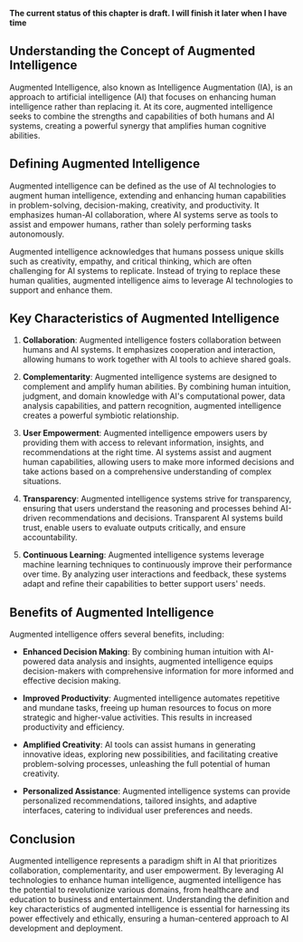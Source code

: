 **The current status of this chapter is draft. I will finish it later when I have time**

Understanding the Concept of Augmented Intelligence
---------------------------------------------------

Augmented Intelligence, also known as Intelligence Augmentation (IA), is an approach to artificial intelligence (AI) that focuses on enhancing human intelligence rather than replacing it. At its core, augmented intelligence seeks to combine the strengths and capabilities of both humans and AI systems, creating a powerful synergy that amplifies human cognitive abilities.

Defining Augmented Intelligence
-------------------------------

Augmented intelligence can be defined as the use of AI technologies to augment human intelligence, extending and enhancing human capabilities in problem-solving, decision-making, creativity, and productivity. It emphasizes human-AI collaboration, where AI systems serve as tools to assist and empower humans, rather than solely performing tasks autonomously.

Augmented intelligence acknowledges that humans possess unique skills such as creativity, empathy, and critical thinking, which are often challenging for AI systems to replicate. Instead of trying to replace these human qualities, augmented intelligence aims to leverage AI technologies to support and enhance them.

Key Characteristics of Augmented Intelligence
---------------------------------------------

1. **Collaboration**: Augmented intelligence fosters collaboration between humans and AI systems. It emphasizes cooperation and interaction, allowing humans to work together with AI tools to achieve shared goals.

2. **Complementarity**: Augmented intelligence systems are designed to complement and amplify human abilities. By combining human intuition, judgment, and domain knowledge with AI's computational power, data analysis capabilities, and pattern recognition, augmented intelligence creates a powerful symbiotic relationship.

3. **User Empowerment**: Augmented intelligence empowers users by providing them with access to relevant information, insights, and recommendations at the right time. AI systems assist and augment human capabilities, allowing users to make more informed decisions and take actions based on a comprehensive understanding of complex situations.

4. **Transparency**: Augmented intelligence systems strive for transparency, ensuring that users understand the reasoning and processes behind AI-driven recommendations and decisions. Transparent AI systems build trust, enable users to evaluate outputs critically, and ensure accountability.

5. **Continuous Learning**: Augmented intelligence systems leverage machine learning techniques to continuously improve their performance over time. By analyzing user interactions and feedback, these systems adapt and refine their capabilities to better support users' needs.

Benefits of Augmented Intelligence
----------------------------------

Augmented intelligence offers several benefits, including:

* **Enhanced Decision Making**: By combining human intuition with AI-powered data analysis and insights, augmented intelligence equips decision-makers with comprehensive information for more informed and effective decision making.

* **Improved Productivity**: Augmented intelligence automates repetitive and mundane tasks, freeing up human resources to focus on more strategic and higher-value activities. This results in increased productivity and efficiency.

* **Amplified Creativity**: AI tools can assist humans in generating innovative ideas, exploring new possibilities, and facilitating creative problem-solving processes, unleashing the full potential of human creativity.

* **Personalized Assistance**: Augmented intelligence systems can provide personalized recommendations, tailored insights, and adaptive interfaces, catering to individual user preferences and needs.

Conclusion
----------

Augmented intelligence represents a paradigm shift in AI that prioritizes collaboration, complementarity, and user empowerment. By leveraging AI technologies to enhance human intelligence, augmented intelligence has the potential to revolutionize various domains, from healthcare and education to business and entertainment. Understanding the definition and key characteristics of augmented intelligence is essential for harnessing its power effectively and ethically, ensuring a human-centered approach to AI development and deployment.
